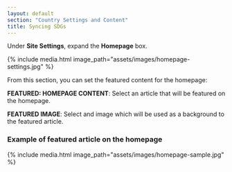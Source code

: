 ```yaml
---
layout: default
section: "Country Settings and Content"
title: Syncing SDGs
---
```


Under **Site Settings**, expand the **Homepage** box.

{% include media.html
   image_path="assets/images/homepage-settings.jpg"
%}

From this section, you can set the featured content for the homepage:


**FEATURED: HOMEPAGE CONTENT**: Select an article that will be featured on the homepage.

**FEATURED IMAGE**: Select and image which will be used as a background to the featured article.

### Example of featured article on the homepage

{% include media.html
   image_path="assets/images/homepage-sample.jpg"
%}
